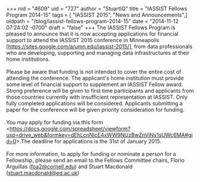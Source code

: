 +++
nid = "4609"
uid = "727"
author = "StuartIQ"
title = "IASSIST Fellows Program 2014-15"
tags = [ "IASSIST 2015", "News and Announcements",]
oldpath = "/blog/iassist-fellows-program-2014-15"
date = "2014-11-12 07:24:02 -0700"
draft = "false"
+++
The IASSIST Fellows Program is pleased to announce that it is now
accepting applications for financial support to attend the IASSIST 2015
conference in Minneapolis
\[<https://sites.google.com/a/umn.edu/iassist-2015/>\], from data
professionals who are developing, supporting and managing data
infrastructures at their home institutions.\
\
Please be aware that funding is not intended to cover the entire cost of
attending the conference. The applicant\'s home institution must provide
some level of financial support to supplement an IASSIST Fellow award.
Strong preference will be given to first time participants and
applicants from those countries currently with insufficient
representation at IASSIST. Only fully completed applications will be
considered. Applicants submitting a paper for the conference will be
given priority consideration for funding.\
\
You may apply for funding via this form
\<<https://docs.google.com/spreadsheet/viewform?usp=drive_web&formkey=dEhLcnNIcE4xWW9NUzBwZnViNy1sUWc6MA#gid=0>\>.The
deadline for applications is the 31st of January 2015.\
\
For more information, to apply for funding or nominate a person for a
Fellowship, please send an email to the Fellows Committee chairs, Florio
Arguillas (<foa2@cornell.edu>) and Stuart Macdonald
(<stuart.macdonald@ed.ac.uk>)
